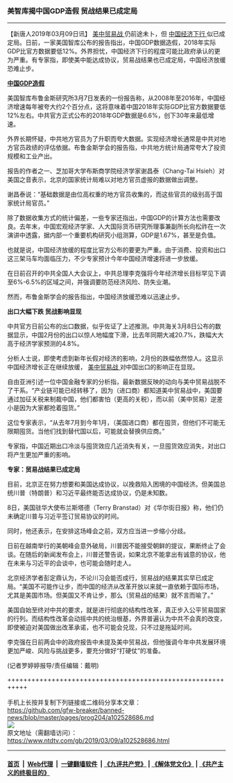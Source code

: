 ### 美智库揭中国GDP造假 贸战结果已成定局
------------------------

<div class="post_content" itemprop="articleBody">
 <p>
  【新唐人2019年03月09日讯】
  <a href="https://www.ntdtv.com/gb/美中贸易战.htm">
   美中贸易战
  </a>
  仍前途未卜，但
  <a href="https://www.ntdtv.com/gb/中国经济下行.htm">
   中国经济下行
  </a>
  似已成定局。日前，一家美国智库公布的报告指出，中国GDP数据造假，2018年实际GDP比官方数据要低12%。外界担忧，中国经济下行的程度可能比政府承认的更为严重。有专家指，即使美中能达成协议，贸易战结果也已成定局，中国经济放缓恐难止步。
 </p>
 <p>
  <strong>
   <a href="https://www.ntdtv.com/gb/中国gdp造假.htm">
    中国GDP造假
   </a>
  </strong>
 </p>
 <p>
  美国智库布鲁金斯研究所3月7日发表的一份报告称，从2008年至2016年，中国经济增速每年被夸大约2个百分点，这将意味着中国2018年实际GDP比官方数据要低12%左右。中共官方正式公布的2018年GDP数据是6.6%，创下30年来最低增速。
 </p>
 <p>
  外界长期怀疑，中共地方官员为了升职而夸大数据。实现经济增长通常是中共对地方官员政绩的评估依据。布鲁金斯学会的报告指，中共地方统计局通常夸大了投资规模和工业产出。
 </p>
 <p>
  报告的作者之一、芝加哥大学布斯商学院经济学家谢昌泰（Chang-Tai Hsieh）对美国之音表示，北京的国家统计局难以对地方官员虚报的数据做出调整。
 </p>
 <p>
  谢昌泰说：“基础数据是由位高权重的地方官员收集的，而这些官员的级别高于国家统计局官员。”
 </p>
 <p>
  除了数据收集方式的统计偏差，一些专家还指出，中国GDP的计算方法也需要改良。去年末，中国宏观经济学家、人大国际货币研究所理事兼副所长向松祚在一次演讲中透露，据内部一个重要机构研究小组测算，GDP是1.67%，甚至是负值。
 </p>
 <p>
  也就是说，中国经济放缓的程度比官方公布的要更为严重。由于消费、投资和出口这三架马车均面临压力，不少专家预计今年中国经济增速将进一步放缓。
 </p>
 <p>
  在日前召开的中共全国人大会议上，中共总理李克强将今年经济增长目标罕见下调至6%-6.5%的区域之间，并强调要防范经济风险、防失业潮。
 </p>
 <p>
  然而，布鲁金斯学会的报告指出，中国经济放缓恐难以迅速止步。
 </p>
 <p>
  <strong>
   出口大幅下跌 贸战影响显现
  </strong>
 </p>
 <p>
  中共官方日前公布的出口数据，似乎佐证了上述推测。中共海关3月8日公布的数据显示，中国2月份的出口以惊人地幅度下滑，比去年同期大减20.7%，跌幅大大高于经济学家预测的4.8%。
 </p>
 <p>
  分析人士说，即使考虑到新年长假对经济的影响，2月份的跌幅依然惊人。这显示中国经济增长正在继续放缓，
  <a href="https://www.ntdtv.com/gb/美中贸易战.htm">
   美中贸易战
  </a>
  对中国出口的影响正在显现。
 </p>
 <p>
  自由亚洲引述一位中国金融专家的分析指，最新数据反映的动向与美中贸易战脱不了干系。“产业链可能已经转移了，因为（进口商）都知道美中贸易战中，美国要通过加征关税来制裁中国，他们都害怕（更高的关税），而以前（美中贸易）逆差小是因为大家都抢着囤货。”
 </p>
 <p>
  这位专家表示，“从去年7月到今年1月，（美国进口商）都在囤货，但他们不可能无限期囤货。当他们找到替代国以后，可能就会替换供应商。”
 </p>
 <p>
  专家指，中国近期出口冷淡与囤货效应几近消失有关，一旦囤货效应消失，对出口将产生更加严重的影响。
 </p>
 <p>
  <strong>
   专家：贸易战结果已成定局
  </strong>
 </p>
 <p>
  目前，北京正在努力想要和美国达成协议，以挽救陷入困境的中国经济。但美国总统川普（特朗普）和习近平最终能否达成协议，仍是未知数。
 </p>
 <p>
  8日，美国驻华大使布兰斯塔德（Terry Branstad）对《华尔街日报》称，他们仍未确定川普与习近平签订贸易协议的时间。
 </p>
 <p>
  同时，他还表示，在安排这场峰会之前，双方应当进一步缩小分歧。
 </p>
 <p>
  日前在越南举行的美朝峰会意外破局，川普因不能接受朝鲜的提议，果断终止了会谈。在随后的新闻发布会上，川普还警告说，如果北京不能拿出有诚意的协议，他在未来与习近平的会谈中，也可能会随时走人。
 </p>
 <p>
  北京经济学者彭定鼎认为，不论川习会能否成行，贸易战的结果其实早已成定局。“美国不可能作让步，而中国的经济从改革开放以来就一直依赖于国际市场，尤其是美国市场。但美国又不肯让步，那么（贸易战的结果）就不言而喻了。”
 </p>
 <p>
  美国自始至终对中共的要求，就是进行彻底的结构性改革，真正步入公平贸易国家的行列。而结构性改革会动摇中共的统治根基，外界普遍认为中共不会真的改变，即使被迫对美国做出改革承诺，也不可能会兑现，只不过是拖延时间。
 </p>
 <p>
  李克强在日前两会中的政府报告中未提及美中贸易战，但他强调今年中共发展环境更加严峻、风险与挑战更多，要充分做好“打硬仗”的准备。
 </p>
 <p>
  (记者罗婷婷报导/责任编辑：戴明)
 </p>
 <div class="single_ad">
 </div>
</div>

+++++++++++++++++++++++++++++++++++++++++++++++++++++++++++<br/><br/>
手机上长按并复制下列链接或二维码分享本文章：<br/>
https://github.com/gfw-breaker/banned-news/blob/master/pages/prog204/a102528686.md <br/>
<a href='https://github.com/gfw-breaker/banned-news/blob/master/pages/prog204/a102528686.md'><img src='https://github.com/gfw-breaker/banned-news/blob/master/pages/prog204/a102528686.md.png'/></a> <br/>
原文地址（需翻墙访问）：https://www.ntdtv.com/gb/2019/03/09/a102528686.html


------------------------
#### [首页](https://github.com/gfw-breaker/banned-news/blob/master/README.md) &nbsp;|&nbsp; [Web代理](https://github.com/labour-camp/helloworld) &nbsp;|&nbsp; [一键翻墙软件](https://github.com/gfw-breaker/nogfw/blob/master/README.md) &nbsp;| [《九评共产党》](https://github.com/gfw-breaker/9ping.md/blob/master/README.md#九评之一评共产党是什么) | [《解体党文化》](https://github.com/gfw-breaker/jtdwh.md/blob/master/README.md) | [《共产主义的终极目的》](https://github.com/gfw-breaker/gczydzjmd.md/blob/master/README.md)

